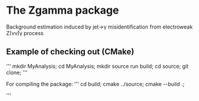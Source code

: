 # The Zgamma package 
 Background estimation induced by jet->γ misidentification from electroweak Z(νν̄)γ process
 
 ## Example of checking out (CMake)
 
 '''
 mkdir MyAnalysis;
 cd MyAnalysis;
 mkdir source run build;
 cd source;
 git clone; 
 '''
 
 For compiling the package:
 '''
 cd build;
 cmake ../source;
 cmake --build .;

 '''
